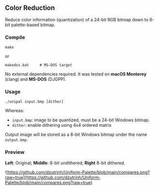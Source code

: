 ## Color Reduction

Reduce color information (quantization) of a 24-bit RGB bitmap down to 8-bit palette-based bitmap.

### Compile

```
make
```

or 

```
makedos.bat		# MS-DOS target
```

No external dependencies required. It was tested on **macOS Monterey** (clang) and **MS-DOS** (DJGPP).

### Usage

```
./unipal input.bmp [dither]
```

Whereas:

* `input.bmp`: image to be quantized, must be a 24-bit Windows bitmap.
* `dither`: enable dithering using 4x4 ordered matrix

Output image will be stored as a 8-bit Windows bitmap under the name `output.bmp`.

### Preview

**Left**: Original; **Middle**: 8-bit undithered; **Right** 8-bit dithered.

![https://github.com/dzutrinh/Uniform-Palette/blob/main/compares.png?raw=true](https://github.com/dzutrinh/Uniform-Palette/blob/main/compares.png?raw=true)
